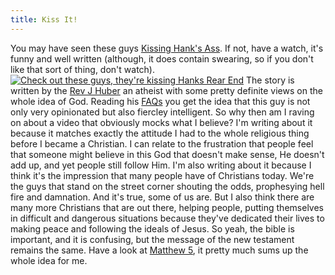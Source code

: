 ```yaml
---
title: Kiss It!
---
```

You may have seen these guys [Kissing Hank's Ass](http://www.roobottom.com/inc/livelinks.go.php?url=http://video.google.com/videoplay?docid=6632687078883055082). If not, have a watch, it's funny and well written (although, it does contain swearing, so if you don't like that sort of thing, don't watch). [![Check out these guys, they're kissing Hanks Rear End](http://wp.roodesign.co.uk/wp-content/uploads/2006/05/kissing_hanks_ass.jpg)](http://www.roobottom.com/inc/livelinks.go.php?url=http://video.google.com/videoplay?docid=6632687078883055082) The story is written by the [Rev J Huber](http://www.jhuger.com) an atheist with some pretty definite views on the whole idea of God. Reading his [FAQs](http://www.jhuger.com/about.php) you get the idea that this guy is not only very opinionated but also fiercley intelligent. So why then am I raving on about a video that obviously mocks what I believe? I'm writing about it because it matches exactly the attitude I had to the whole religious thing before I became a Christian. I can relate to the frustration that people feel that someone might believe in this God that doesn't make sense, He doesn't add up, and yet people still follow Him. I'm also writing about it because I think it's the impression that many people have of Christians today. We're the guys that stand on the street corner shouting the odds, prophesying hell fire and damnation. And it's true, some of us are. But I also think there are many more Christians that are out there, helping people, putting themselves in difficult and dangerous situations because they've dedicated their lives to making peace and following the ideals of Jesus. So yeah, the bible is important, and it is confusing, but the message of the new testament remains the same. Have a look at [Matthew 5](http://www.biblegateway.com/passage/?search=Matthew%205;&version=31;), it pretty much sums up the whole idea for me.